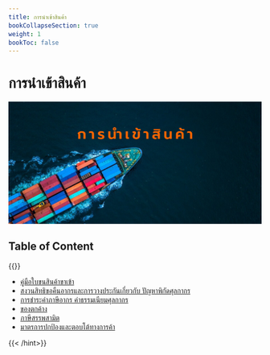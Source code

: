 ```yaml
---
title: การนำเข้าสินค้า
bookCollapseSection: true
weight: 1
bookToc: false
---
```


การนำเข้าสินค้า
===

![](https://github.com/dragon-library/library/raw/master/img/import.png)

## Table of Content

{{<hint warning>}}
-   [คู่มือใบขนสินค้าขาเข้า](/knowledge-center/customs-clearance/docs/import/import-guide/)
-   [สงวนสิทธิขอคืนอากรและการวางประกันเกี่ยวกับ ปัญหาพิกัดศุลกากร](/knowledge-center/customs-clearance/docs/import/reserve-hs/)
-   [การชำระค่าภาษีอากร ค่าธรรมเนียมศุลกากร](/knowledge-center/customs-clearance/docs/import/payment/)
-   [ของตกค้าง](/knowledge-center/customs-clearance/docs/import/overtime-goods/)
-   [ภาษีสรรพสามิต](/knowledge-center/customs-clearance/docs/import/excise/)
-   [มาตรการปกป้องและตอบโต้ทางการค้า](/knowledge-center/customs-clearance/docs/import/trade-protection/)

{{< /hint>}}
